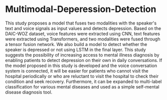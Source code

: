 # Multimodal-Deperession-Detection
This study proposes a model that fuses two modalities with the speaker's text and voice signals as input values and detects depression. Based on the DAIC-WOZ dataset, voice features were extracted using CNN, text features were extracted using Transformers, and two modalities were fused through a tensor fusion network. We also build a model to detect whether the speaker is depressed or not using LSTM in the final layer. This study suggests the possibility of increasing access to mental illness diagnosis by enabling patients to detect depression on their own in daily conversations. If the model proposed in this study is developed and the voice conversation system is connected, it will be easier for patients who cannot visit the hospital periodically or who are reluctant to visit the hospital to check their condition and seek recovery. Furthermore, it can be expanded to multi-label classification for various mental diseases and used as a simple self-mental disease diagnosis tool.
